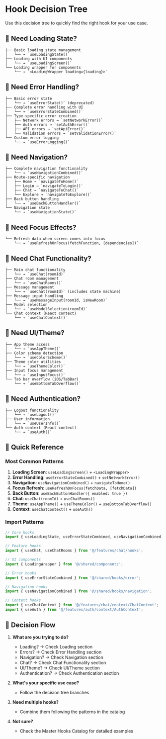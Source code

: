 # Hook Decision Tree

Use this decision tree to quickly find the right hook for your use case.

## 🔄 Need Loading State?

```
├── Basic loading state management
│   └── → `useLoadingState()`
├── Loading with UI components
│   └── → `useLoadingScreen()`
└── Loading wrapper for components
    └── → `<LoadingWrapper loading={loading}>`
```

## 🚨 Need Error Handling?

```
├── Basic error state
│   └── → `useErrorState()` (deprecated)
├── Complete error handling with UI
│   └── → `useErrorStateCombined()`
├── Type-specific error creation
│   ├── Network errors → `setNetworkError()`
│   ├── Auth errors → `setAuthError()`
│   ├── API errors → `setApiError()`
│   └── Validation errors → `setValidationError()`
└── Custom error logging
    └── → `useErrorLogging()`
```

## 🧭 Need Navigation?

```
├── Complete navigation functionality
│   └── → `useNavigationCombined()`
├── Route-specific navigation
│   ├── Home → `navigateToHome()`
│   ├── Login → `navigateToLogin()`
│   ├── Chat → `navigateToChat()`
│   └── Explore → `navigateToExplore()`
├── Back button handling
│   └── → `useBackButtonHandler()`
└── Navigation state
    └── → `useNavigationState()`
```

## 👀 Need Focus Effects?

```
└── Refresh data when screen comes into focus
    └── → `useRefreshOnFocus(fetchFunction, [dependencies])`
```

## 💬 Need Chat Functionality?

```
├── Main chat functionality
│   └── → `useChat(roomId)`
├── Chat room management
│   └── → `useChatRooms()`
├── Message management  
│   └── → `useChat(roomId)` (includes state machine)
├── Message input handling
│   └── → `useMessageInput(roomId, isNewRoom)`
├── Model selection
│   └── → `useModelSelection(roomId)`
└── Chat context (React context)
    └── → `useChatContext()`
```

## 🎨 Need UI/Theme?

```
├── App theme access
│   └── → `useAppTheme()`
├── Color scheme detection
│   └── → `useColorScheme()`
├── Theme color utilities
│   └── → `useThemeColor()`
├── Input focus management
│   └── → `useInputFocus()`
└── Tab bar overflow (iOS/TabBar)
    └── → `useBottomTabOverflow()`
```

## 🔐 Need Authentication?

```
├── Logout functionality
│   └── → `useLogout()`
├── User information
│   └── → `useUserInfo()`
└── Auth context (React context)
    └── → `useAuth()`
```

## 🚀 Quick Reference

### **Most Common Patterns**

1. **Loading Screen**: `useLoadingScreen()` + `<LoadingWrapper>`
2. **Error Handling**: `useErrorStateCombined()` + `setNetworkError()`
3. **Navigation**: `useNavigationCombined()` + `navigateToHome()`
4. **Focus Refresh**: `useRefreshOnFocus(fetchData, [fetchData])`
5. **Back Button**: `useBackButtonHandler({ enabled: true })`
6. **Chat**: `useChat(roomId)` + `useChatRooms()`
7. **Theme**: `useAppTheme()` + `useThemeColor()` + `useBottomTabOverflow()`
8. **Context**: `useChatContext()` + `useAuth()`

### **Import Patterns**

```typescript
// Core hooks
import { useLoadingState, useErrorStateCombined, useNavigationCombined } from '@/shared/hooks';

// Feature hooks
import { useChat, useChatRooms } from '@/features/chat/hooks';

// UI components
import { LoadingWrapper } from '@/shared/components';

// Error hooks
import { useErrorStateCombined } from '@/shared/hooks/error';

// Navigation hooks
import { useNavigationCombined } from '@/shared/hooks/navigation';

// Context hooks
import { useChatContext } from '@/features/chat/context/ChatContext';
import { useAuth } from '@/features/auth/context/AuthContext';
```

## 🎯 Decision Flow

1. **What are you trying to do?**
   - Loading? → Check Loading section
   - Errors? → Check Error Handling section
   - Navigation? → Check Navigation section
   - Chat? → Check Chat Functionality section
   - UI/Theme? → Check UI/Theme section
   - Authentication? → Check Authentication section

2. **What's your specific use case?**
   - Follow the decision tree branches

3. **Need multiple hooks?**
   - Combine them following the patterns in the catalog

4. **Not sure?**
   - Check the Master Hooks Catalog for detailed examples 